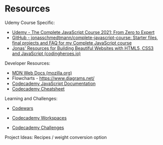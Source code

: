 # **Resources**

Udemy Course Specific:

- [Udemy - The Complete JavaScript Course 2021: From Zero to Expert](https://www.udemy.com/course/the-complete-javascript-course/)
- [GitHub - jonasschmedtmann/complete-javascript-course: Starter files, final projects and FAQ for my Complete JavaScript course](https://github.com/jonasschmedtmann/complete-javascript-course)
- [Jonas' Resources for Building Beautiful Websites with HTML5, CSS3 and JavaScript (codingheroes.io)](http://codingheroes.io/resources/)

Developer Resources:

- [MDN Web Docs (mozilla.org)](https://developer.mozilla.org/en-US/)
- Flowcharts - https://www.diagrams.net/
- [Codecademy JavaScript Documentation](https://www.codecademy.com/resources/docs/javascript)
- [Codecademy Cheatsheet](https://www.codecademy.com/learn/introduction-to-javascript/modules/learn-javascript-introduction/cheatsheet)

Learning and Challenges:

- [Codewars](https://www.codewars.com/)

- [Codecademy Workspaces](https://www.codecademy.com/workspaces/new)
- [Codecademy Challenges](https://www.codecademy.com/code-challenges)

Project Ideas:
Recipes / weight conversion option

